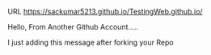 URL https://sackumar5213.github.io/TestingWeb.github.io/


Hello,
From Another Github Account.....


I just adding this message after forking your Repo
